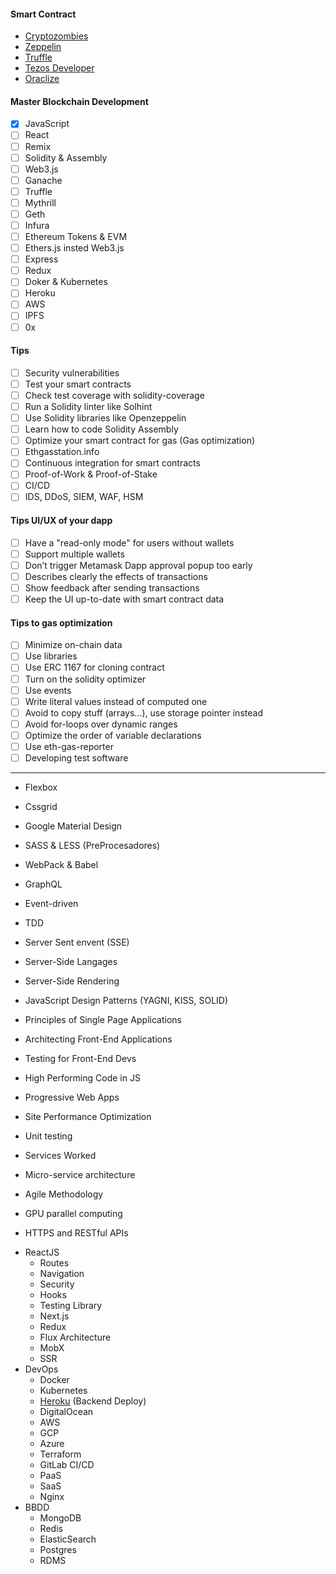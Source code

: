 #### Smart Contract
* [Cryptozombies](https://cryptozombies.io/)
* [Zeppelin](https://ethernaut.openzeppelin.com/)
* [Truffle](https://www.trufflesuite.com/tutorials)  
* [Tezos Developer](http://academy.b9lab.com/courses)
* [Oraclize](https://docs.oraclize.it)

#### Master Blockchain Development
- [X] JavaScript
- [ ] React
- [ ] Remix 
- [ ] Solidity & Assembly 
- [ ] Web3.js 
- [ ] Ganache 
- [ ] Truffle 
- [ ] Mythrill
- [ ] Geth 
- [ ] Infura 
- [ ] Ethereum Tokens & EVM
- [ ] Ethers.js insted Web3.js
- [ ] Express 
- [ ] Redux 
- [ ] Doker & Kubernetes 
- [ ] Heroku 
- [ ] AWS 
- [ ] IPFS 
- [ ] 0x  

#### Tips
- [ ] Security vulnerabilities
- [ ] Test your smart contracts
- [ ] Check test coverage with solidity-coverage
- [ ] Run a Solidity linter like Solhint
- [ ] Use Solidity libraries like Openzeppelin
- [ ] Learn how to code Solidity Assembly
- [ ] Optimize your smart contract for gas (Gas optimization)
- [ ] Ethgasstation.info
- [ ] Continuous integration for smart contracts
- [ ] Proof-of-Work & Proof-of-Stake
- [ ] CI/CD 
- [ ] IDS, DDoS, SIEM, WAF, HSM

#### Tips UI/UX of your dapp
- [ ] Have a "read-only mode" for users without wallets
- [ ] Support multiple wallets
- [ ] Don’t trigger Metamask Dapp approval popup too early
- [ ] Describes clearly the effects of transactions
- [ ] Show feedback after sending transactions
- [ ] Keep the UI up-to-date with smart contract data

#### Tips to gas optimization
- [ ] Minimize on-chain data
- [ ] Use libraries 
- [ ] Use ERC 1167 for cloning contract
- [ ] Turn on the solidity optimizer
- [ ] Use events
- [ ] Write literal values instead of computed one
- [ ] Avoid to copy stuff (arrays…), use storage pointer instead
- [ ] Avoid for-loops over dynamic ranges
- [ ] Optimize the order of variable declarations
- [ ] Use eth-gas-reporter
- [ ] Developing test software

----- 
* Flexbox
* Cssgrid
* Google Material Design
* SASS & LESS (PreProcesadores) 
* WebPack & Babel

* GraphQL
* Event-driven
* TDD
* Server Sent envent (SSE)
* Server-Side Langages
* Server-Side Rendering

* JavaScript Design Patterns (YAGNI, KISS, SOLID) 
* Principles of Single Page Applications
* Architecting Front-End Applications
* Testing for Front-End Devs
* High Performing Code in JS
* Progressive Web Apps
* Site Performance Optimization
* Unit testing
* Services Worked
* Micro-service architecture
* Agile Methodology
* GPU parallel computing
* HTTPS and RESTful APIs

- ReactJS
	- Routes
	- Navigation 
	- Security
	- Hooks
	- Testing Library
	- Next.js
	- Redux
	- Flux Architecture
	- MobX
	- SSR 
- DevOps 
	- Docker
	- Kubernetes
	- [Heroku](https://www.heroku.com/) (Backend Deploy)
	- DigitalOcean 	
	- AWS
	- GCP 
	- Azure
	- Terraform
	- GitLab CI/CD
	- PaaS
	- SaaS
	- Nginx
- BBDD
	- MongoDB
	- Redis
	- ElasticSearch
	- Postgres
	- RDMS

